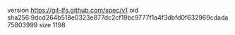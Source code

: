 version https://git-lfs.github.com/spec/v1
oid sha256:9dcd264b518e0323e877dc2cf19bc9777f1a4f3dbfd0f632969cdada75803999
size 1198
